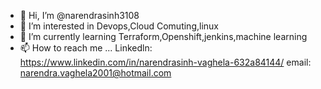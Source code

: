 - 👋 Hi, I’m @narendrasinh3108
- 👀 I’m interested in Devops,Cloud Comuting,linux
- 🌱 I’m currently learning Terraform,Openshift,jenkins,machine learning
- 📫 How to reach me ...
           Linkedln: https://www.linkedin.com/in/narendrasinh-vaghela-632a84144/
           email: narendra.vaghela2001@hotmail.com

<!---
narendrasinh3108/narendrasinh3108 is a ✨ special ✨ repository because its `README.md` (this file) appears on your GitHub profile.
You can click the Preview link to take a look at your changes.
--->
